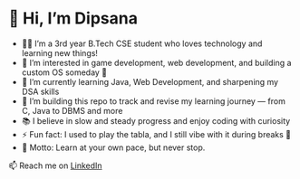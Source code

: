 # 👋 Hi, I’m Dipsana

- 👨‍💻 I’m a 3rd year B.Tech CSE student who loves technology and learning new things!
- 👀 I’m interested in game development, web development, and building a custom OS someday 🌌
- 🌱 I’m currently learning Java, Web Development, and sharpening my DSA skills
- 💞️ I’m building this repo to track and revise my learning journey — from C, Java to DBMS and more
- 📚 I believe in slow and steady progress and enjoy coding with curiosity
- ⚡ Fun fact: I used to play the tabla, and I still vibe with it during breaks 🎵
- 🧠 Motto: Learn at your own pace, but never stop.

📫 Reach me on [LinkedIn](https://www.linkedin.com/in/dipsana)

<!---
Dipsana/Dipsana is a ✨ special ✨ repository because its `README.md` (this file) appears on your GitHub profile.
You can click the Preview link to take a look at your changes.
--->
